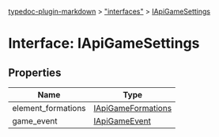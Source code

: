 [typedoc-plugin-markdown](../README.md) > ["interfaces"](../modules/_interfaces_.md) > [IApiGameSettings](../interfaces/_interfaces_.iapigamesettings.md)



# Interface: IApiGameSettings


## Properties

| Name  | Type                
| ------ | ------------------- 
| element_formations | [IApiGameFormations](_interfaces_.iapigameformations.md)
| game_event | [IApiGameEvent](_interfaces_.iapigameevent.md)


